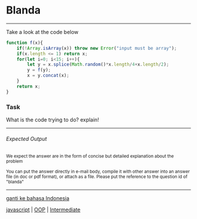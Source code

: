 # Blanda

---

Take a look at the code below
```js
function f(x){
    if(!Array.isArray(x)) throw new Error("input must be array");
    if(x.length <= 1) return x;
    for(let i=0; i<15; i++){
        let y = x.splice(Math.random()*x.length/4+x.length/2);
        y = f(y);
        x = y.concat(x);
    }
    return x;
}
```

### Task

What is the code trying to do? explain!

---

###### Expected Output

<p><sub>We expect the answer are in the form of concise but detailed explanation about the problem</sub></p>
<p><sub>You can put the answer directly in e-mail body, compile it with other answer into an answer file (in doc or pdf format), or attach as a file. Please put the reference to the question id of "blanda"</sub></p>



---

[ganti ke bahasa Indonesia](../id/blanda.md)

[javascript](tags/javascript.md) 
| [OOP](tags/OOP.md) 
| [Intermediate](tags/Intermediate.md) 


